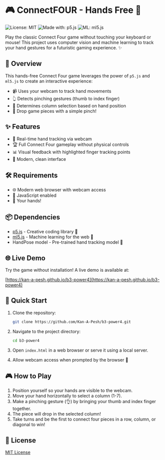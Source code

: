 # 🎮 ConnectFOUR - Hands Free 👋

![License: MIT](https://img.shields.io/badge/License-MIT-green.svg)
![Made with: p5.js](https://img.shields.io/badge/Made%20with-p5.js-ED225D)
![ML: ml5.js](https://img.shields.io/badge/ML-ml5.js-E63F5B)

Play the classic Connect Four game without touching your keyboard or mouse! This project uses computer vision and machine learning to track your hand gestures for a futuristic gaming experience. ✨

## 🎯 Overview

This hands-free Connect Four game leverages the power of `p5.js` and `ml5.js` to create an interactive experience:

- 📹 Uses your webcam to track hand movements
- 👆 Detects pinching gestures (thumb to index finger)
- 🎯 Determines column selection based on hand position
- 🎲 Drop game pieces with a simple pinch!

## ✨ Features

- 🤚 Real-time hand tracking via webcam
- 🏆 Full Connect Four gameplay without physical controls
- 📊 Visual feedback with highlighted finger tracking points
- 📱 Modern, clean interface

## 🛠️ Requirements

- 🌐 Modern web browser with webcam access
- 📡 JavaScript enabled
- 🙌 Your hands!

## 📦 Dependencies

- [p5.js](https://p5js.org/) - Creative coding library 🎨
- [ml5.js](https://ml5js.org/) - Machine learning for the web 🧠
- HandPose model - Pre-trained hand tracking model 👋

## 🌐 Live Demo

Try the game without installation! A live demo is available at:

[https://kan-a-pesh.github.io/b3-power4](https://kan-a-pesh.github.io/b3-power4)

## 🚀 Quick Start

1. Clone the repository:

   ```sh
   git clone https://github.com/Kan-A-Pesh/b3-power4.git
   ```

2. Navigate to the project directory:

   ```sh
   cd b3-power4
   ```

3. Open `index.html` in a web browser or serve it using a local server.

4. Allow webcam access when prompted by the browser 📸

## 🎮 How to Play

1. Position yourself so your hands are visible to the webcam.
2. Move your hand horizontally to select a column (1-7).
3. Make a pinching gesture (👌) by bringing your thumb and index finger together.
4. The piece will drop in the selected column!
5. Take turns and be the first to connect four pieces in a row, column, or diagonal to win!

## 📜 License

[MIT License](LICENSE)
